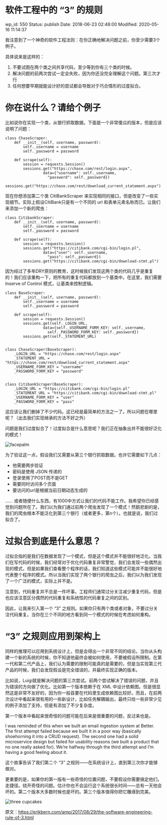 # 软件工程中的 “3” 的规则


wp_id: 550
Status: publish
Date: 2018-06-23 02:48:00
Modified: 2020-05-16 11:14:37


我注意到了一个神奇的软件工程法则：在你正确地解决问题之前，你至少需要3个例子。

具体说来是这样的：

1. 不要试图在两个类之间共享代码，至少等到你有三个类的时候。
2. 解决问题的前两次尝试一定会失败，因为你还没完全理解这个问题。第三次才行
3. 任何想要早期就能设计好的尝试都会导致对于巧合情形的过度拟合。

# 你在说什么？请给个例子

比如说你在实现一个类，从银行抓取数据。下面是一个非常傻瓜的版本，但是应该说明了问题：

```
class ChaseScraper:
    def __init__(self, username, password):
        self._username = username
        self._password = password

    def scrape(self):
    	session = requests.Session()
        sessions.get("https://chase.com/rest/login.aspx",
	             data={"username": self._username,
		           "password": self._password})
	sessions.get("https://chase.com/rest/download_current_statement.aspx")
```

现在你想添加第二个类 CitiBankScraper 来实现相同的接口，但是改变了一些实现细节。实际上假设CitiBank只是有一个不同的 url 和表单元素名称而已。让我们来添加一个新的爬虫：

```
class CitibankScraper:
    def __init__(self, username, password):
        self._username = username
        self._password = password

    def scrape(self):
    	session = requests.Session()
        sessions.get("https://citibank.com/cgi-bin/login.pl",
	             data={"user": self._username,
		           "pass": self._password})
        sessions.get("https://citibank.com/cgi-bin/download-stmt.pl")
```

因为经过了多年DRY原则的教育，这时候我们发现这两个类的代码几乎是重复的！我们应该重构一下，把所有的重复代码都放到一个基类中。在这里，我们需要Inserve of Control 模式，让基类来控制逻辑。

```
class BaseScraper:
    def __init__(self, username, password):
        self._username = username
        self._password = password

    def scrape(self):
    	session = requests.Session()
        sessions.get(self._LOGIN_URL,
	             data={self._USERNAME_FORM_KEY: self._username,
		           self._PASSWORD_FORM_KEY: self._password})
        sessions.get(self._STATEMENT_URL)


class ChaseScraper(BaseScraper):
    _LOGIN_URL = "https://chase.com/rest/login.aspx"
    _STATEMENT_URL = "https://chase.com/rest/download_current_statement.aspx"
    _USERNAME_FORM_KEY = "username"
    _PASSWORD_FORM_KEY = "password"


class CitibankScraper(BaseScraper):
    _LOGIN_URL = "https://citibank.com/cgi-bin/login.pl"
    _STATEMENT_URL = "https://citibank.com/cgi-bin/download-stmt.pl"
    _USERNAME_FORM_KEY = "user"
    _PASSWORD_FORM_KEY = "pass"
```

这应该让我们删掉了不少代码。这已经是最简单的方法之一了。所以问题在哪里呢？（出去我们实现继承的方法不好之外）

问题是我们过度拟合了！过度拟合是什么意思呢？我们正在抽象出并不能很好泛化的模式！

![facepalm](https://erikbern.com/assets/facepalm.jpg)

为了验证这一点，假设我们又需要从第三个银行抓取数据。也许它需要如下几点：

- 他需要两步验证
- 密码是使用 JSON 传递的
- 登录使用了POST而不是GET
- 需要同时访问多个页面
- 要访问的url是根据当前日期动态生成的


…… 或者随便什么东西，有1000中方式让我们的代码不能工作。我希望你已经感觉到问题所在了。我们以为我们通过前两个爬虫发现了一个模式！然鹅悲剧的是，我们的爬虫根本不能泛化到第三个银行（或者更多，第n个）。也就是说，我们过拟合了。


# 过拟合到底是什么意思？

过拟合指的是我们在数据发现了一个模式，但是这个模式并不能很好地泛化。当我们在写代码的时候，我们经常对于优化代码重复非常警觉，我们会发现一些偶然出现的模式，但是如果我们查看整个程序的话，我们知道这些模式可能并不能很好地代表整个程序的模式。所以当我们实现了两个银行的爬虫之后，我们以为我们发现了一个广泛的模式，实际上并不是。

注意到，代码重复并不总是一件坏事。工程师们通常过分关注减少重复代码，但是也应该注意区分偶然的代码重复和系统性的代码重复之间的区别。

因此，让我来引入第一个 “3” 之规则。如果你只有两个类或者对象，不要过分关注代码重复。当你在三个不同的地方看到同一个模式的时候在考虑如何重构。


# “3” 之规则应用到架构上

同样的推理可以应用到系统设计上，但是会得出一个非常不同的结论。当你从头构建一个新的系统的时候，你不知道他最终会被如何使用，不要被假设所限制。在第一代和第二代产品上，我们认为需要的限制可能真的是需要的，但是当实现第三代产品的时候，我们会发现假设是完全错误的，并最终实现正确的版本。

比如说，Luigi就是解决问题的第三次尝试。前两个尝试解决了错误的问题，并且为错误的方向做了优化。比如第一个版本依赖于在 XML 中设计依赖图。但是很显然这是非常不友好的，因为你一般县要在代码里生成依赖图比较好。而且，在前两次设计中看起来很有用的一些新设计，比如任务解耦输出，最终只给一些非常少见的例子添加了支持，但是有添加了不少复杂度。

第一个版本中看起来很奇怪的问题可能在后来是很重要的问题，反过来也是。



I was reminded of this when we built an email ingestion system at Better. The first attempt failed because we built it in a poor way (basically shoehorning it into a CRUD request). The second one had a solid microservice design but failed for usability reasons (we built a product that no one really asked for). We’re halfway through the third attempt and I’m having a good feeling about it.

这个故事告诉了我们第二个 “3” 之规则——在系统设计上，直到第三次你才能够做对。


更重要的是，如果你的第一版有一些奇怪的位置问题，不要假设你需要搞定他们。走捷径。绕开奇怪的问题。估计你也不会运行这个系统很长时间——总有一天他会坏的。第二个版本大多数时候也是坏的。第三个版本值得你把它雕琢到完美。

![three cupcakes](https://erikbern.com/assets/three-cupcakes.jpg)

原文：https://erikbern.com/amp/2017/08/29/the-software-engineering-rule-of-3.html